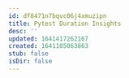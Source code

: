 ```yaml
---
id: df8471n7bqvc06j4xmuzipn
title: Pytest Duration Insights
desc: ''
updated: 1641417262167
created: 1641105063863
stub: false
isDir: false
---
```



